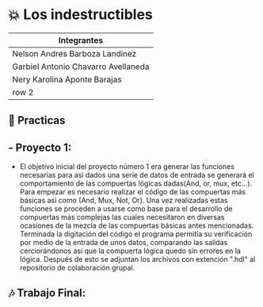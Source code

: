 # :collision: Los indestructibles
| Integrantes |
|--- |
| Nelson Andres Barboza Landinez |
| Garbiel Antonio Chavarro Avellaneda | 
| Nery Karolina Aponte Barajas | 
| row 2 | 


## :speech_balloon: Practicas

## -  **Proyecto 1:**
- El objetivo inicial del proyecto número 1 era generar las funciones necesarias para así dados una serie de datos de entrada se generará el comportamiento de las compuertas lógicas dadas(And, or, mux, etc...). Para empezar es necesario realizar el código de las compuertas más básicas así como (And, Mux, Not, Or). Una vez realizadas estas funciones se proceden a usarse como base para el desarrollo de compuertas más complejas las cuales necesitaron en diversas ocasiones de la mezcla de las compuertas básicas antes mencionadas. Terminada la digitación del código el programa permitía su verificación por medio de la entrada de unos datos, comparando las salidas cerciorándonos así que la compuerta lógica quedo sin errores en la lógica. Después de esto se adjuntan los archivos con extención ".hdl" al repositorio de colaboración grupal.

## :notes: Trabajo Final:



